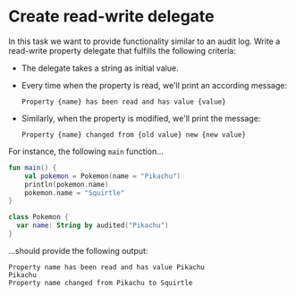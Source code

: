 # Create read-write delegate
In this task we want to provide functionality similar to an audit log. Write a read-write property delegate
that fulfills the following criteria:

* The delegate takes a string as initial value.
* Every time when the property is read, we'll print an according message:
  ```
  Property {name} has been read and has value {value}
  ```

* Similarly, when the property is modified, we'll print the message:
  ```
  Property {name} changed from {old value} new {new value}
  ```

For instance, the following `main` function...
```kotlin
fun main() {
    val pokemon = Pokemon(name = "Pikachu")
    println(pokemon.name)
    pokemon.name = "Squirtle"
}

class Pokemon {
  var name: String by audited("Pikachu")
}
```

...should provide the following output:
```
Property name has been read and has value Pikachu
Pikachu
Property name changed from Pikachu to Squirtle
```